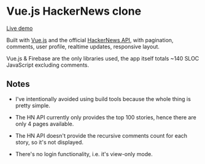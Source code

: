 # Vue.js HackerNews clone

[Live demo](http://yyx990803.github.io/vue-hackernews/)

Built with [Vue.js](http://vuejs.org) and the official [HackerNews API](https://github.com/HackerNews/API), with pagination, comments, user profile, realtime updates, responsive layout.

Vue.js & Firebase are the only libraries used, the app itself totals ~140 SLOC JavaScript excluding comments.

## Notes

- I've intentionally avoided using build tools because the whole thing is pretty simple.

- The HN API currently only provides the top 100 stories, hence there are only 4 pages available.

- The HN API doesn't provide the recursive comments count for each story, so it's not displayed.

- There's no login functionality, i.e. it's view-only mode.
